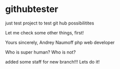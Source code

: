 # githubtester
just test project to test git hub possibilitites

Let me check some other things, first!

Yours sincerely,
Andrey Naumoff
php web developer

Who is super human?
Who is not?

added some staff for new branch!!! Lets do it!
